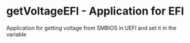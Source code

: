 # getVoltageEFI - Application for EFI

Application for getting voltage from SMBIOS in UEFI and set it in the variable
